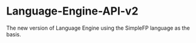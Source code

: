# Language-Engine-API-v2
The new version of Language Engine using the SimpleFP language as the basis.
